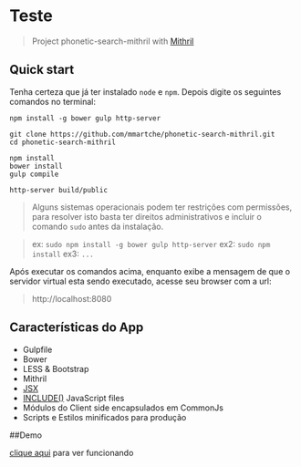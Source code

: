 # Teste

> Project phonetic-search-mithril with [Mithril](http://lhorie.github.io/mithril/)

## Quick start

Tenha certeza que já ter instalado `node` e `npm`. Depois digite os seguintes comandos no terminal:

```
npm install -g bower gulp http-server

git clone https://github.com/mmartche/phonetic-search-mithril.git
cd phonetic-search-mithril

npm install
bower install
gulp compile

http-server build/public
```
> Alguns sistemas operacionais podem ter restrições com permissões, para resolver isto basta ter direitos administrativos e incluir o comando `sudo` antes da instalação.

> ex: `sudo npm install -g bower gulp http-server`
ex2: `sudo npm install`
ex3: `...`

Após executar os comandos acima, enquanto exibe a mensagem de que o servidor virtual esta sendo executado, acesse seu browser com a url: 
> http://localhost:8080


## Características do App

* Gulpfile
* Bower
* LESS & Bootstrap
* Mithril
* [JSX](http://lhorie.github.io/mithril/tools.html)
* [INCLUDE()](https://github.com/ng-vu/gulp-include-js) JavaScript files
* Módulos do Client side encapsulados em CommonJs
* Scripts e Estilos minificados para produção

##Demo

[clique aqui](http://phonetic-search.martche.ca/#/) para ver funcionando